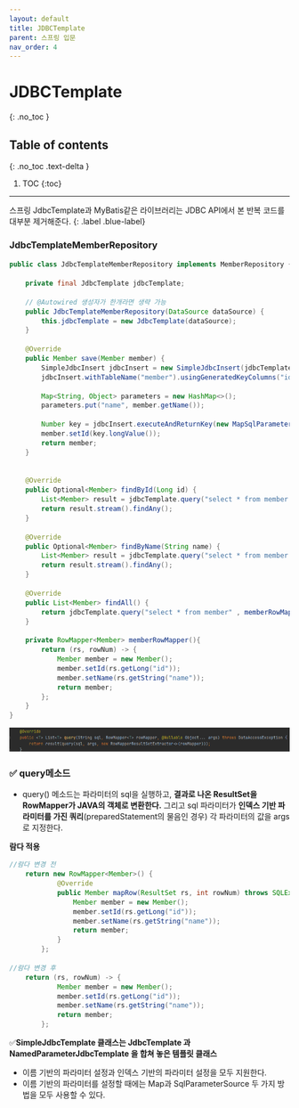 ```yaml
---
layout: default
title: JDBCTemplate
parent: 스프링 입문
nav_order: 4
---
```


# JDBCTemplate
{: .no_toc }

## Table of contents
{: .no_toc .text-delta }

1. TOC
{:toc}

---
스프링 JdbcTemplate과 MyBatis같은 라이브러리는 JDBC API에서 본 반복 코드를 대부분 제거해준다.
{: .label .blue-label}

### **JdbcTemplateMemberRepository**
```java
public class JdbcTemplateMemberRepository implements MemberRepository {

    private final JdbcTemplate jdbcTemplate;

    // @Autowired 생성자가 한개라면 생략 가능
    public JdbcTemplateMemberRepository(DataSource dataSource) {
        this.jdbcTemplate = new JdbcTemplate(dataSource);
    }

    @Override
    public Member save(Member member) {
        SimpleJdbcInsert jdbcInsert = new SimpleJdbcInsert(jdbcTemplate);
        jdbcInsert.withTableName("member").usingGeneratedKeyColumns("id");

        Map<String, Object> parameters = new HashMap<>();
        parameters.put("name", member.getName());

        Number key = jdbcInsert.executeAndReturnKey(new MapSqlParameterSource(parameters));
        member.setId(key.longValue());
        return member;
    }


    @Override
    public Optional<Member> findById(Long id) {
        List<Member> result = jdbcTemplate.query("select * from member where id = ?" , memberRowMapper() , id);
        return result.stream().findAny();
    }

    @Override
    public Optional<Member> findByName(String name) {
        List<Member> result = jdbcTemplate.query("select * from member where name = ?" , memberRowMapper() , name);
        return result.stream().findAny();
    }

    @Override
    public List<Member> findAll() {
        return jdbcTemplate.query("select * from member" , memberRowMapper());
    }

    private RowMapper<Member> memberRowMapper(){
        return (rs, rowNum) -> {
            Member member = new Member();
            member.setId(rs.getLong("id"));
            member.setName(rs.getString("name"));
            return member;
        };
    }
}
```
![](../../assets/images/spring-introduction/JDBCTemplate/1.png)
### ✅ **query메소드**
- query() 메소드는 파라미터의 sql을 실행하고, **결과로 나온 ResultSet을 RowMapper가 JAVA의 객체로 변환한다.** 그리고 sql 파라미터가 **인덱스 기반 파라미터를 가진 쿼리**(preparedStatement의 물음인 경우) 각 파라미터의 값을 args로 지정한다.

**람다 적용**
```java
//람다 변경 전
	return new RowMapper<Member>() {
            @Override
            public Member mapRow(ResultSet rs, int rowNum) throws SQLException {
                Member member = new Member();
                member.setId(rs.getLong("id"));
                member.setName(rs.getString("name"));
                return member;
            }
        };

//람다 변경 후
	return (rs, rowNum) -> {
            Member member = new Member();
            member.setId(rs.getLong("id"));
            member.setName(rs.getString("name"));
            return member;
        };

```
✅**SimpleJdbcTemplate 클래스는 JdbcTemplate 과 NamedParameterJdbcTemplate 을 합쳐 놓은 템플릿 클래스**
- 이름 기반의 파라미터 설정과 인덱스 기반의 파라미터 설정을 모두 지원한다.
- 이름 기반의 파라미터를 설정할 때에는 Map과 SqlParameterSource 두 가지 방법을 모두 사용할 수 있다.
